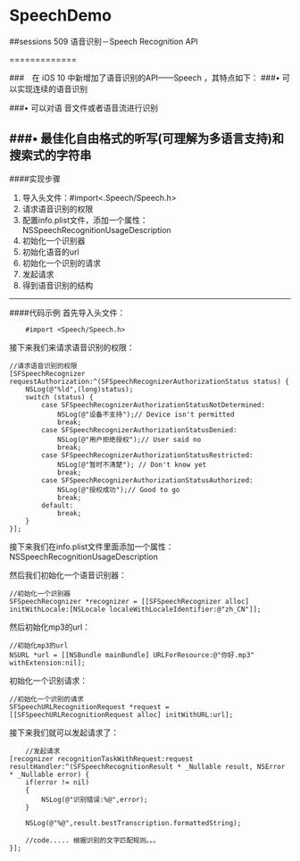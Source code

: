 # SpeechDemo

##sessions 509 语音识别－Speech Recognition API

=============

###　在 iOS 10 中新增加了语音识别的API——Speech ，其特点如下：
###• 可以实现连续的语音识别

###• 可以对语 音文件或者语音流进行识别

###• 最佳化自由格式的听写(可理解为多语言支持)和搜索式的字符串
-----------
####实现步骤
1.  导入头文件：#import<.Speech/Speech.h>
2.  请求语音识别的权限
3.  配置info.plist文件，添加一个属性：NSSpeechRecognitionUsageDescription
5.  初始化一个识别器
6.  初始化语音的url
7.  初始化一个识别的请求
8.  发起请求
9.  得到语音识别的结构

----------------
####代码示例
首先导入头文件：
		
		#import <Speech/Speech.h>
接下来我们来请求语音识别的权限：
		
	//请求语音识别的权限
    [SFSpeechRecognizer requestAuthorization:^(SFSpeechRecognizerAuthorizationStatus status) {
        NSLog(@"%ld",(long)status);
        switch (status) {
            case SFSpeechRecognizerAuthorizationStatusNotDetermined:
                NSLog(@"设备不支持");// Device isn't permitted
                break;
            case SFSpeechRecognizerAuthorizationStatusDenied:
                NSLog(@"用户拒绝授权");// User said no
                break;
            case SFSpeechRecognizerAuthorizationStatusRestricted:
                NSLog(@"暂时不清楚"); // Don't know yet
                break;
            case SFSpeechRecognizerAuthorizationStatusAuthorized:
                NSLog(@"授权成功");// Good to go
                break;        
            default:
                break;
        }
    }];

接下来我们在info.plist文件里面添加一个属性：NSSpeechRecognitionUsageDescription

然后我们初始化一个语音识别器：
		
	//初始化一个识别器
    SFSpeechRecognizer *recognizer = [[SFSpeechRecognizer alloc] initWithLocale:[NSLocale localeWithLocaleIdentifier:@"zh_CN"]];
    
		
然后初始化mp3的url：
		
	
	//初始化mp3的url
    NSURL *url = [[NSBundle mainBundle] URLForResource:@"你好.mp3" withExtension:nil];
    
初始化一个识别请求：
		
	//初始化一个识别的请求
    SFSpeechURLRecognitionRequest *request = [[SFSpeechURLRecognitionRequest alloc] initWithURL:url];
    
接下来我们就可以发起请求了：
		
		//发起请求
    [recognizer recognitionTaskWithRequest:request resultHandler:^(SFSpeechRecognitionResult * _Nullable result, NSError * _Nullable error) {
        if(error != nil)
        {
            NSLog(@"识别错误:%@",error);
        }
        
        NSLog(@"%@",result.bestTranscription.formattedString);
        
        //code..... 根据识别的文字匹配规则。。。
    }];
   
